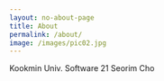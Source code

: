 ```yaml
---
layout: no-about-page
title: About
permalink: /about/
image: /images/pic02.jpg
---
```


Kookmin Univ. Software
21 Seorim Cho
